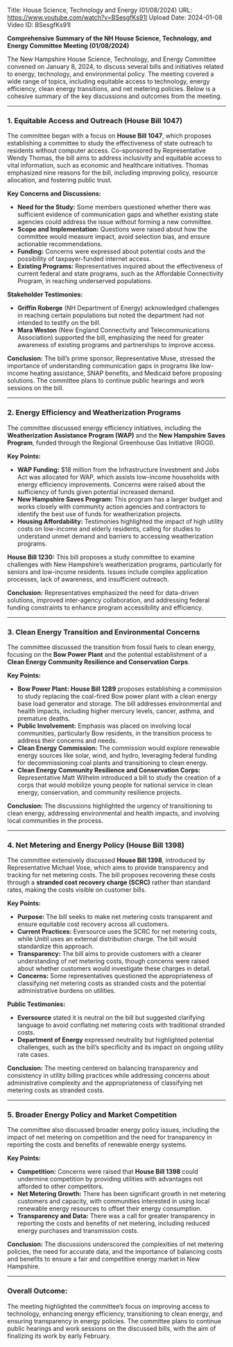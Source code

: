 Title: House Science, Technology and Energy (01/08/2024)
URL: https://www.youtube.com/watch?v=BSesgfKs91I
Upload Date: 2024-01-08
Video ID: BSesgfKs91I

**Comprehensive Summary of the NH House Science, Technology, and Energy Committee Meeting (01/08/2024)**

The New Hampshire House Science, Technology, and Energy Committee convened on January 8, 2024, to discuss several bills and initiatives related to energy, technology, and environmental policy. The meeting covered a wide range of topics, including equitable access to technology, energy efficiency, clean energy transitions, and net metering policies. Below is a cohesive summary of the key discussions and outcomes from the meeting.

---

### **1. Equitable Access and Outreach (House Bill 1047)**
The committee began with a focus on **House Bill 1047**, which proposes establishing a committee to study the effectiveness of state outreach to residents without computer access. Co-sponsored by Representative Wendy Thomas, the bill aims to address inclusivity and equitable access to vital information, such as economic and healthcare initiatives. Thomas emphasized nine reasons for the bill, including improving policy, resource allocation, and fostering public trust.

**Key Concerns and Discussions:**
- **Need for the Study:** Some members questioned whether there was sufficient evidence of communication gaps and whether existing state agencies could address the issue without forming a new committee.
- **Scope and Implementation:** Questions were raised about how the committee would measure impact, avoid selection bias, and ensure actionable recommendations.
- **Funding:** Concerns were expressed about potential costs and the possibility of taxpayer-funded internet access.
- **Existing Programs:** Representatives inquired about the effectiveness of current federal and state programs, such as the Affordable Connectivity Program, in reaching underserved populations.

**Stakeholder Testimonies:**
- **Griffin Roberge** (NH Department of Energy) acknowledged challenges in reaching certain populations but noted the department had not intended to testify on the bill.
- **Mara Weston** (New England Connectivity and Telecommunications Association) supported the bill, emphasizing the need for greater awareness of existing programs and partnerships to improve access.

**Conclusion:** The bill’s prime sponsor, Representative Muse, stressed the importance of understanding communication gaps in programs like low-income heating assistance, SNAP benefits, and Medicaid before proposing solutions. The committee plans to continue public hearings and work sessions on the bill.

---

### **2. Energy Efficiency and Weatherization Programs**
The committee discussed energy efficiency initiatives, including the **Weatherization Assistance Program (WAP)** and the **New Hampshire Saves Program**, funded through the Regional Greenhouse Gas Initiative (RGGI).

**Key Points:**
- **WAP Funding:** $18 million from the Infrastructure Investment and Jobs Act was allocated for WAP, which assists low-income households with energy efficiency improvements. Concerns were raised about the sufficiency of funds given potential increased demand.
- **New Hampshire Saves Program:** This program has a larger budget and works closely with community action agencies and contractors to identify the best use of funds for weatherization projects.
- **Housing Affordability:** Testimonies highlighted the impact of high utility costs on low-income and elderly residents, calling for studies to understand unmet demand and barriers to accessing weatherization programs.

**House Bill 1230:** This bill proposes a study committee to examine challenges with New Hampshire’s weatherization programs, particularly for seniors and low-income residents. Issues include complex application processes, lack of awareness, and insufficient outreach.

**Conclusion:** Representatives emphasized the need for data-driven solutions, improved inter-agency collaboration, and addressing federal funding constraints to enhance program accessibility and efficiency.

---

### **3. Clean Energy Transition and Environmental Concerns**
The committee discussed the transition from fossil fuels to clean energy, focusing on the **Bow Power Plant** and the potential establishment of a **Clean Energy Community Resilience and Conservation Corps**.

**Key Points:**
- **Bow Power Plant:** **House Bill 1289** proposes establishing a commission to study replacing the coal-fired Bow power plant with a clean energy base load generator and storage. The bill addresses environmental and health impacts, including higher mercury levels, cancer, asthma, and premature deaths.
- **Public Involvement:** Emphasis was placed on involving local communities, particularly Bow residents, in the transition process to address their concerns and needs.
- **Clean Energy Commission:** The commission would explore renewable energy sources like solar, wind, and hydro, leveraging federal funding for decommissioning coal plants and transitioning to clean energy.
- **Clean Energy Community Resilience and Conservation Corps:** Representative Matt Wilhelm introduced a bill to study the creation of a corps that would mobilize young people for national service in clean energy, conservation, and community resilience projects.

**Conclusion:** The discussions highlighted the urgency of transitioning to clean energy, addressing environmental and health impacts, and involving local communities in the process.

---

### **4. Net Metering and Energy Policy (House Bill 1398)**
The committee extensively discussed **House Bill 1398**, introduced by Representative Michael Vose, which aims to provide transparency and tracking for net metering costs. The bill proposes recovering these costs through a **stranded cost recovery charge (SCRC)** rather than standard rates, making the costs visible on customer bills.

**Key Points:**
- **Purpose:** The bill seeks to make net metering costs transparent and ensure equitable cost recovery across all customers.
- **Current Practices:** Eversource uses the SCRC for net metering costs, while Unitil uses an external distribution charge. The bill would standardize this approach.
- **Transparency:** The bill aims to provide customers with a clearer understanding of net metering costs, though concerns were raised about whether customers would investigate these charges in detail.
- **Concerns:** Some representatives questioned the appropriateness of classifying net metering costs as stranded costs and the potential administrative burdens on utilities.

**Public Testimonies:**
- **Eversource** stated it is neutral on the bill but suggested clarifying language to avoid conflating net metering costs with traditional stranded costs.
- **Department of Energy** expressed neutrality but highlighted potential challenges, such as the bill’s specificity and its impact on ongoing utility rate cases.

**Conclusion:** The meeting centered on balancing transparency and consistency in utility billing practices while addressing concerns about administrative complexity and the appropriateness of classifying net metering costs as stranded costs.

---

### **5. Broader Energy Policy and Market Competition**
The committee also discussed broader energy policy issues, including the impact of net metering on competition and the need for transparency in reporting the costs and benefits of renewable energy systems.

**Key Points:**
- **Competition:** Concerns were raised that **House Bill 1398** could undermine competition by providing utilities with advantages not afforded to other competitors.
- **Net Metering Growth:** There has been significant growth in net metering customers and capacity, with communities interested in using local renewable energy resources to offset their energy consumption.
- **Transparency and Data:** There was a call for greater transparency in reporting the costs and benefits of net metering, including reduced energy purchases and transmission costs.

**Conclusion:** The discussions underscored the complexities of net metering policies, the need for accurate data, and the importance of balancing costs and benefits to ensure a fair and competitive energy market in New Hampshire.

---

### **Overall Outcome:**
The meeting highlighted the committee’s focus on improving access to technology, enhancing energy efficiency, transitioning to clean energy, and ensuring transparency in energy policies. The committee plans to continue public hearings and work sessions on the discussed bills, with the aim of finalizing its work by early February.